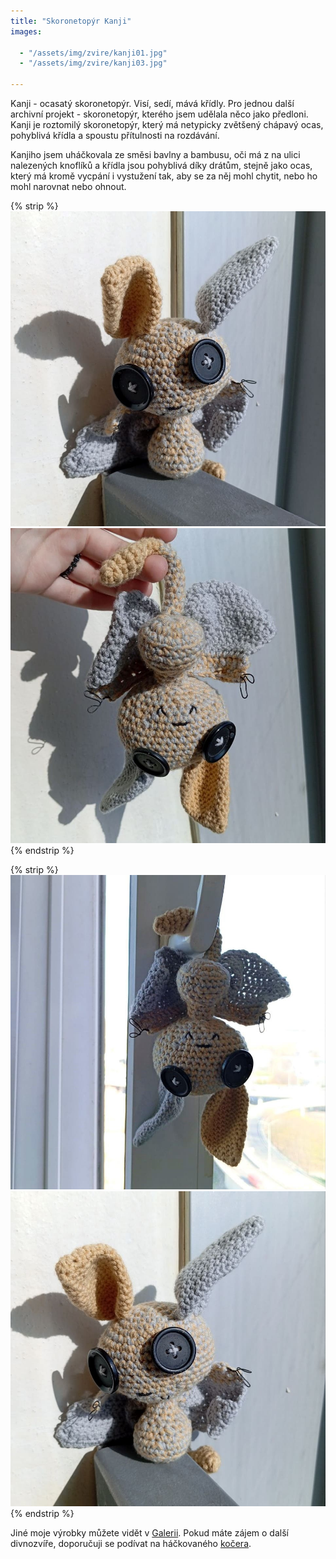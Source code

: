 ```yaml
---
title: "Skoronetopýr Kanji"
images:

  - "/assets/img/zvire/kanji01.jpg"
  - "/assets/img/zvire/kanji03.jpg"

---
```

<!--begin_excerpt-->
Kanji - ocasatý skoronetopýr. Visí, sedí, mává křídly. 
Pro jednou další archivní projekt - skoronetopýr, kterého jsem udělala něco jako předloni. Kanji je roztomilý skoronetopýr, který má netypicky zvětšený chápavý ocas, pohyblivá křídla a spoustu přítulnosti na rozdávání. 
<!--end_excerpt-->

Kanjiho jsem uháčkovala ze směsi bavlny a bambusu, oči má z na ulici nalezených knoflíků a křídla jsou pohyblivá díky drátům, stejně jako ocas, který má kromě vycpání i vystužení tak, aby se za něj mohl chytit, nebo ho mohl narovnat nebo ohnout. 

{% strip %}
![kanji_01](/assets/img/zvire/kanji01.jpg)
![kanji_02](/assets/img/zvire/kanji02.jpg)
{% endstrip %}

{% strip %}
![kanji_03](/assets/img/zvire/kanji03.jpg)
![kanji_04](/assets/img/zvire/kanji04.jpg)
{% endstrip %}

Jiné moje výrobky můžete vidět v [Galerii](/galerie/). Pokud máte zájem o další divnozvíře, doporučuji se podívat na háčkovaného [kočera](https://matcha1309.github.io/Copak-je-to-za-zvire/).
